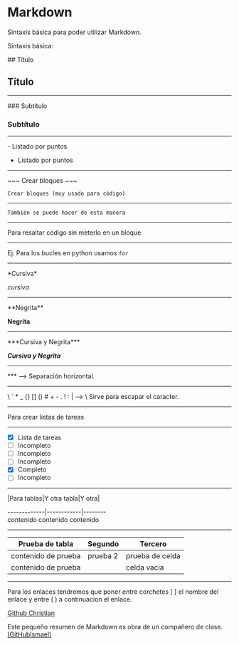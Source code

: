 # Markdown

Sintaxis básica para poder utilizar Markdown.

Sintaxis básica:

\#\# Título
## Título

***

\#\#\# Subtítulo
### Subtítulo

***

\- Listado por puntos

- Listado por puntos

***

\~\~\~
Crear bloques
\~\~\~

~~~
Crear bloques (muy usado para código)
~~~

***

```
También se puede hacer de esta manera
```

***

Para resaltar código sin meterlo en un bloque

***

Ej: Para los bucles en python usamos `for`

***

\*Cursiva\*

*cursiva*

***

\*\*Negrita\*\*

**Negrita**

***

\*\*\*Cursiva y Negrita\*\*\*

***Cursiva y Negrita***

***

\*\*\* --> Separación horizontal.

***

\\ \` \* \_  \{\} \[\] \(\) \# \+ \- \. \! \: \| --> \ Sirve para escapar el caracter.

***

Para crear listas de tareas

***

- [x] Lista de tareas
- [ ] Incompleto
- [ ] Incompleto
- [ ] Incompleto
- [x] Completo
- [ ] Incompleto

***

\|Para tablas\|Y otra tabla\|Y otra\|  


-------------\|------------\|--------  
contenido		contenido	  contenido

***

Prueba de tabla | Segundo | Tercero
----------------|---------|--------
contenido de prueba | prueba 2 | prueba de celda
contenido de prueba |  | celda vacia

***

Para los enlaces tendremos que poner entre corchetes [ ] el nombre del enlace y
entre ( ) a continuacion el enlace.

[Github Christian](https://github.com/ChristianMorVar)

Este pequeño resumen de Markdown es obra de un compañero de clase. [(GitHubIsmael)](https://github.com/ismaelse95)
